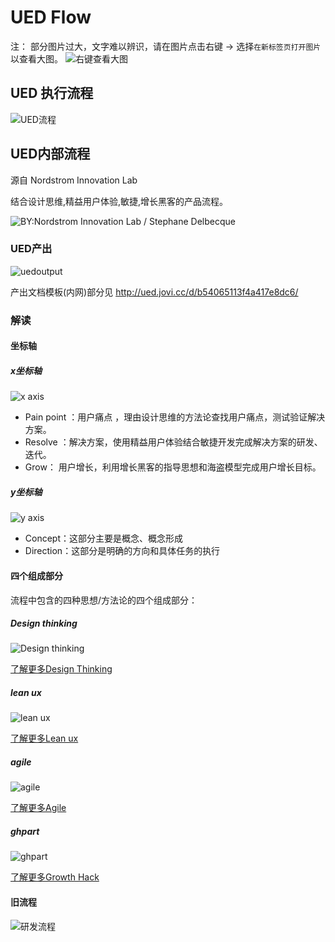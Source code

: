 # UED Flow

注： 部分图片过大，文字难以辨识，请在图片点击右键 → 选择`在新标签页打开图片` 以查看大图。
![右键查看大图](https://static.jovi.cc/2019-05-09_14-10-01.png)

## UED 执行流程

![UED流程](https://static.jovi.cc/UEDflow.png)

## UED内部流程

源自 Nordstrom Innovation Lab

结合设计思维,精益用户体验,敏捷,增长黑客的产品流程。

![BY:Nordstrom Innovation Lab / Stephane Delbecque](https://static.jovi.cc/Page6-300dpi.png)

### UED产出

![uedoutput](https://static.jovi.cc/uedoutput.png)

产出文档模板(内网)部分见 <http://ued.jovi.cc/d/b54065113f4a417e8dc6/>

### 解读

#### 坐标轴

##### x坐标轴

![x axis](https://static.jovi.cc/x-axis.png)

- Pain point ：用户痛点 ，理由设计思维的方法论查找用户痛点，测试验证解决方案。
- Resolve ：解决方案，使用精益用户体验结合敏捷开发完成解决方案的研发、迭代。
- Grow： 用户增长，利用增长黑客的指导思想和海盗模型完成用户增长目标。

##### y坐标轴

![y axis](https://static.jovi.cc/y-axis.png)

- Concept：这部分主要是概念、概念形成
- Direction：这部分是明确的方向和具体任务的执行

#### 四个组成部分

流程中包含的四种思想/方法论的四个组成部分：

##### Design thinking

![Design thinking](https://static.jovi.cc/dtpart.png)

[了解更多Design Thinking ](designThinking.md)

##### lean ux

![lean ux](https://static.jovi.cc/leanuxpart.png)

[了解更多Lean ux](leanUx.md)

##### agile

![agile](https://static.jovi.cc/agilepart.png)

[了解更多Agile](Agile.md)

##### ghpart

![ghpart](https://static.jovi.cc/ghpart.png)

[了解更多Growth Hack](growthHack.md)

#### 旧流程

![研发流程](https://static.jovi.cc/oldFlow.png)

<!-- [^1]: 设计思维是一种来自来自于斯坦福大学 d·school 的方法论，用于为寻求未来改进结果的问题或事件提供实用和富有创造性的解决方案，是一种基于解决方案的解决问题的设计方法。1991年的时候，David Kelley创立了IDEO（后来也是他创立了D.School)，现今全球最大的设计咨询机构之一。

[^2]: Eric借鉴精益制造的理念，并将其引入产品设计过程当中，与敏捷开发有诸多不同点。“精益用户体验”是从设计师的角度去反思和优化设计过程。

[^3]: 敏捷软件开发（或称快速程序开发RAD）描述了一套软件开发的价值和原则，在这些开发中，需求和解决方案皆通过自组织跨功能团队达成。敏捷软件开发主张适度的项目、进化开发、提前交付与持续改进，并且鼓励快速与灵活的面对开发与变更。这些原则支持许多软件开发方法的定义和持续进化。

[^4]: **成长骇客**（英语：Growth hacker），又译**增长黑客**、**营运成长骇客**、**流量成长骇客**，使用Growth hacking技巧，来进行市场营销。常在新创公司使用，使用创新思维、批判性思考与统计手法，达成增加公司产品销售，与增加顾客的目标。 -->